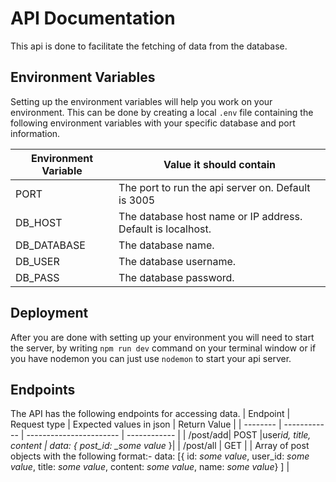 # API Documentation

This api is done to facilitate the fetching of data from the database.

## Environment Variables

Setting up the environment variables will help you work on your environment. This can be done by creating a local `.env` file containing the following environment variables with your specific database and port information.

| Environment Variable | Value it should contain                                     |
| -------------------- | ----------------------------------------------------------- |
| PORT                 | The port to run the api server on. Default is 3005          |
| DB_HOST              | The database host name or IP address. Default is localhost. |
| DB_DATABASE          | The database name.                                          |
| DB_USER              | The database username.                                      |
| DB_PASS              | The database password.                                      |

## Deployment

After you are done with setting up your environment you will need to start the server, by writing `npm run dev` command on your terminal window or if you have nodemon you can just use `nodemon` to start your api server.

## Endpoints

The API has the following endpoints for accessing data.
| Endpoint | Request type | Expected values in json | Return Value |
| -------- | ------------ | ----------------------- | ------------ |
| /post/add| POST |user*id, title, content | data: { post_id: \_some value* }|
| /post/all | GET | | Array of post objects with the following format:- data: [{ id: *some value*, user_id: *some value*, title: *some value*, content: *some value*, name: *some value*} ] |
